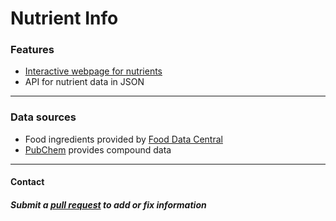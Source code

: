 # Nutrient Info
### Features
- [Interactive webpage for nutrients](https://nutrientinfo.app)
- API for nutrient data in JSON
---
### Data sources
- Food ingredients provided by [Food Data Central](https://fdc.nal.usda.gov/)
- [PubChem](https://pubchem.ncbi.nlm.nih.gov/) provides compound data
---
#### Contact
##### Submit a [pull request](https://opensource.com/article/19/7/create-pull-request-github) to add or fix information
